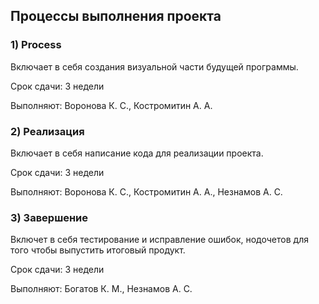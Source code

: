 ## Процессы выполнения проекта

### 1) Process
Включает в себя создания визуальной части будущей программы.

Срок сдачи: 3 недели 

Выполняют: Воронова К. С., Костромитин А. А.

### 2) Реализация
Включает в себя написание кода для реализации проекта.

Срок сдачи: 3 недели 

Выполняют: Воронова К. С., Костромитин А. А., Незнамов А. С.

### 3) Завершение
Включет в себя тестирование и исправление ошибок, нодочетов для того чтобы выпустить итоговый продукт.

Срок сдачи: 3 недели 

Выполняют: Богатов К. М., Незнамов А. С.
